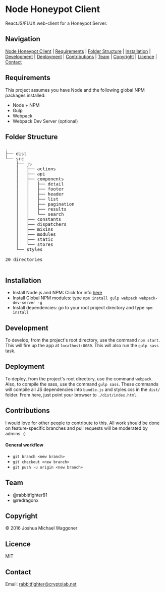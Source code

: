 Node Honeypot Client
=====================
ReactJS/FLUX web-client for a Honeypot Server.


Navigation
----------
[Node Honeypot Client](#node-honeypot-client) |
[Requirements](#requirements) |
[Folder Structure](#folder-structure) |
[Installation](#installation) |
[Development](#development) |
[Deployment](#deployment) |
[Contributions](#contributions) |
[Team](#team) |
[Copyright](#copyright) |
[Licence](#licence) |
[Contact](#contact)


Requirements
------------
This project assumes you have Node and the following global NPM packages installed:
<ul>
<li> Node + NPM </l1>
<li> Gulp </li>
<li> Webpack </li>
<li> Webpack Dev Server (optional) </li>
</ul>

Folder Structure
----------------
<pre>
.
├── dist
└── src
    ├── js
    │   ├── actions
    │   ├── api
    │   ├── components
    │   │   ├── detail
    │   │   ├── footer
    │   │   ├── header
    │   │   ├── list
    │   │   ├── pagination
    │   │   ├── results
    │   │   └── search
    │   ├── constants
    │   ├── dispatchers
    │   ├── mixins
    │   ├── modules
    │   ├── static
    │   └── stores
    └── styles

20 directories

</pre>

Installation
------------
<ul>
<li> Install Node.js and NPM: Click for info <a href='https://nodejs.org/en/download/'>here</a></li>
<li> Install Global NPM modules: type <code>npm install gulp webpack webpack-dev-server -g</code></li>
<li> Install dependencies: go to your root project directory and type <code>npm install</code></li>
</ul>

Development
-----------------------
To develop, from the project's root directory, use the command <code>npm start</code>. This will fire up the app at `localhost:8080`. This will also run the `gulp sass` task.

Deployment
----------
To deploy, from the project's root directory, use the command <code>webpack</code>. Also, to compile the sass, use the command <code>gulp sass</code>. These commands will compile all JS dependencies into `bundle.js` and styles.css in the `dist/` folder. From here, just point your browser to `./dist/index.html`. 

Contributions
-------------
I would love for other people to contribute to this. All work should be done on feature-specific branches and pull requests will be moderated by admins. :)

#### General workflow
* `git branch <new branch>`
* `git checkout <new branch>`
* `git push -u origin <new branch>`

Team
----
<ul>
<li>@rabbitfighter81</li>
<li>@redragonx</li>
</ul>

Copyright
---------
&copy; 2016 Joshua Michael Waggoner 

Licence
-------
MIT

Contact
-------
Email: <a href="rabbitfighter@cryptolab.net">rabbitfighter@cryptolab.net</a>
